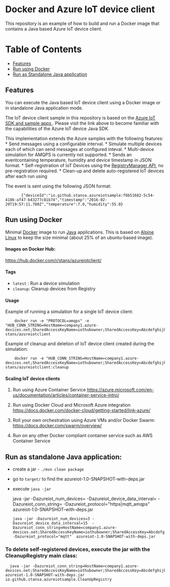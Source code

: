 # Docker and Azure IoT device client

This repository is an example of how to build and run a Docker image that contains a Java based Azure IoT device client.

# Table of Contents
* [Features](#Features)
* [Run using Docker](#docker)
* [Run as Standalone Java application](#java)


## Features

You can execute the Java based IoT device client using a Docker image or in standalone Java application mode.

The IoT device client sample in this repository is based on the [Azure IoT SDK and sample apps ]((https://github.com/Azure/azure-iot-sdks/tree/master/java/device)).
Please visit the link above to become familiar with the capabilities of the Azure IoT device Java SDK.

This implementation extends the Azure samples with the following features:
    * Send messages using a configurable interval.
    * Simulate multiple devices each of which can send messages at configured inteval.
    * Multi-device simulation for AMQPS is currently not supported.
    * Sends an eventcontaining temperature, humidity and device timestamp in JSON format.
    * Self-registration of IoT Devices using the [RegistryManager API](https://azure.github.io/azure-iot-sdks/java/service/api_reference/com/microsoft/azure/iot/service/sdk/RegistryManager.html#addDevice-com.microsoft.azure.iot.service.sdk.Device-), no pre-registration required.
    * Clean-up and delete auto-registered IoT devices after each run using 

The event is sent using the following JSON format:  

           {"deviceId":"io.github.stansa.azureiotsample:f6b51682-5c54-4186-af47-b43277c81b74","timestamp":"2016-02-29T19:57:11.780Z","temperature":7.0,"humidity":55.0}
            

## <a name="docker"></a>Run using Docker   
   
Minimal [Docker](https://www.docker.com/) image to run [Java](https://www.java.com/) applications.
This is based on [Alpine Linux](http://alpinelinux.org/) to keep the size minimal (about 25% of an ubuntu-based image).

#### Images on Docker Hub: 

https://hub.docker.com/r/stans/azureiotclient/
   
#### Tags
   
   * `latest` : Run a device simulation
   * `cleanup`: Cleanup devices from Registry
   
#### Usage
   
Example of running a simulation for a single IoT device client:

        docker run -e "PROTOCOL=amqps" -e "HUB_CONN_STRING=HostName=company1.azure-devices.net;SharedAccessKeyName=iothubowner;SharedAccessKey=Abcdefghijklmnopqrstuvwxyz=” stans/azureiotclient
   
Example of cleanup and deletion of IoT device client created during the simulation:

        docker run -e "HUB_CONN_STRING=HostName=company1.azure-devices.net;SharedAccessKeyName=iothubowner;SharedAccessKey=Abcdefghijklmnopqrstuvwxyz=” stans/azureiotclient:cleanup
   
#### Scaling IoT device clients
      
1. Run using Azure Container Service
https://azure.microsoft.com/en-us/documentation/articles/container-service-intro/

2. Run using Docker Cloud and Microsoft Azure integration 
https://docs.docker.com/docker-cloud/getting-started/link-azure/

3. Roll your own orchestration using Azure VMs and/or Docker Swarm:
https://docs.docker.com/swarm/overview/

4. Run on any other Docker compliant container service such as AWS Container Service
      

## <a name="java"></a>Run as standalone Java application:
   * create a jar - `./mvn clean package`
   * go to `target/` to find the azureiot-1.0-SNAPSHOT-with-deps.jar
   * execute `java -jar` 
   
        java -jar -Dazureiot_num_devices=<num of devices to simulate>  -Dazureiot_device_data_interval=<interval between sending events in seconds>  -Dazureiot_conn_string=<iot hub connectionstring>  -Dazureiot_protocol="https|mqtt_amqps"  azureiot-1.0-SNAPSHOT-with-deps.jar 
  


         java -jar -Dazureiot_num_devices=3 -Dazureiot_device_data_interval=15  -Dazureiot_conn_string=HostName=company1.azure-devices.net;SharedAccessKeyName=iothubowner;SharedAccessKey=Abcdefghijklmnopqrstuvwxyz=" -Dazureiot_protocol="mqtt"  azureiot-1.0-SNAPSHOT-with-deps.jar 
  
   
### To delete self-registered devices, execute the jar with the CleanupRegistry main class:
   
      java -jar -Dazureiot_conn_string=HostName=company1.azure-devices.net;SharedAccessKeyName=iothubowner;SharedAccessKey=Abcdefghijklmnopqrstuvwxyz=" azureiot-1.0-SNAPSHOT-with-deps.jar io.github.stansa.azureiotsample.CleanUpRegistry
   
  
        
